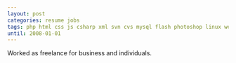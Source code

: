 ```yaml
---
layout: post
categories: resume jobs
tags: php html css js csharp xml svn cvs mysql flash photoshop linux web
until: 2008-01-01
---
```


Worked as freelance for business and individuals.